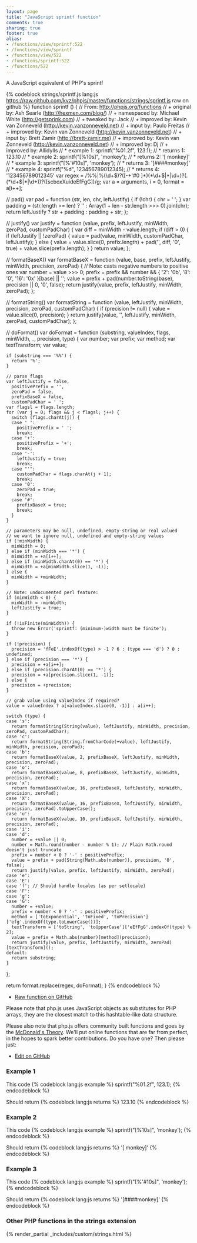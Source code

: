 ```yaml
---
layout: page
title: "JavaScript sprintf function"
comments: true
sharing: true
footer: true
alias:
- /functions/view/sprintf:522
- /functions/view/sprintf
- /functions/view/522
- /functions/sprintf:522
- /functions/522
---
```

<!-- Generated by Rakefile:build -->
A JavaScript equivalent of PHP's sprintf

{% codeblock strings/sprintf.js lang:js https://raw.github.com/kvz/phpjs/master/functions/strings/sprintf.js raw on github %}
function sprintf () {
  // From: http://phpjs.org/functions
  // +   original by: Ash Searle (http://hexmen.com/blog/)
  // + namespaced by: Michael White (http://getsprink.com)
  // +    tweaked by: Jack
  // +   improved by: Kevin van Zonneveld (http://kevin.vanzonneveld.net)
  // +      input by: Paulo Freitas
  // +   improved by: Kevin van Zonneveld (http://kevin.vanzonneveld.net)
  // +      input by: Brett Zamir (http://brett-zamir.me)
  // +   improved by: Kevin van Zonneveld (http://kevin.vanzonneveld.net)
  // +   improved by: Dj
  // +   improved by: Allidylls
  // *     example 1: sprintf("%01.2f", 123.1);
  // *     returns 1: 123.10
  // *     example 2: sprintf("[%10s]", 'monkey');
  // *     returns 2: '[    monkey]'
  // *     example 3: sprintf("[%'#10s]", 'monkey');
  // *     returns 3: '[####monkey]'
  // *     example 4: sprintf("%d", 123456789012345);
  // *     returns 4: '123456789012345'
  var regex = /%%|%(\d+\$)?([-+\'#0 ]*)(\*\d+\$|\*|\d+)?(\.(\*\d+\$|\*|\d+))?([scboxXuideEfFgG])/g;
  var a = arguments,
    i = 0,
    format = a[i++];

  // pad()
  var pad = function (str, len, chr, leftJustify) {
    if (!chr) {
      chr = ' ';
    }
    var padding = (str.length >= len) ? '' : Array(1 + len - str.length >>> 0).join(chr);
    return leftJustify ? str + padding : padding + str;
  };

  // justify()
  var justify = function (value, prefix, leftJustify, minWidth, zeroPad, customPadChar) {
    var diff = minWidth - value.length;
    if (diff > 0) {
      if (leftJustify || !zeroPad) {
        value = pad(value, minWidth, customPadChar, leftJustify);
      } else {
        value = value.slice(0, prefix.length) + pad('', diff, '0', true) + value.slice(prefix.length);
      }
    }
    return value;
  };

  // formatBaseX()
  var formatBaseX = function (value, base, prefix, leftJustify, minWidth, precision, zeroPad) {
    // Note: casts negative numbers to positive ones
    var number = value >>> 0;
    prefix = prefix && number && {
      '2': '0b',
      '8': '0',
      '16': '0x'
    }[base] || '';
    value = prefix + pad(number.toString(base), precision || 0, '0', false);
    return justify(value, prefix, leftJustify, minWidth, zeroPad);
  };

  // formatString()
  var formatString = function (value, leftJustify, minWidth, precision, zeroPad, customPadChar) {
    if (precision != null) {
      value = value.slice(0, precision);
    }
    return justify(value, '', leftJustify, minWidth, zeroPad, customPadChar);
  };

  // doFormat()
  var doFormat = function (substring, valueIndex, flags, minWidth, _, precision, type) {
    var number;
    var prefix;
    var method;
    var textTransform;
    var value;

    if (substring === '%%') {
      return '%';
    }

    // parse flags
    var leftJustify = false,
      positivePrefix = '',
      zeroPad = false,
      prefixBaseX = false,
      customPadChar = ' ';
    var flagsl = flags.length;
    for (var j = 0; flags && j < flagsl; j++) {
      switch (flags.charAt(j)) {
      case ' ':
        positivePrefix = ' ';
        break;
      case '+':
        positivePrefix = '+';
        break;
      case '-':
        leftJustify = true;
        break;
      case "'":
        customPadChar = flags.charAt(j + 1);
        break;
      case '0':
        zeroPad = true;
        break;
      case '#':
        prefixBaseX = true;
        break;
      }
    }

    // parameters may be null, undefined, empty-string or real valued
    // we want to ignore null, undefined and empty-string values
    if (!minWidth) {
      minWidth = 0;
    } else if (minWidth === '*') {
      minWidth = +a[i++];
    } else if (minWidth.charAt(0) == '*') {
      minWidth = +a[minWidth.slice(1, -1)];
    } else {
      minWidth = +minWidth;
    }

    // Note: undocumented perl feature:
    if (minWidth < 0) {
      minWidth = -minWidth;
      leftJustify = true;
    }

    if (!isFinite(minWidth)) {
      throw new Error('sprintf: (minimum-)width must be finite');
    }

    if (!precision) {
      precision = 'fFeE'.indexOf(type) > -1 ? 6 : (type === 'd') ? 0 : undefined;
    } else if (precision === '*') {
      precision = +a[i++];
    } else if (precision.charAt(0) == '*') {
      precision = +a[precision.slice(1, -1)];
    } else {
      precision = +precision;
    }

    // grab value using valueIndex if required?
    value = valueIndex ? a[valueIndex.slice(0, -1)] : a[i++];

    switch (type) {
    case 's':
      return formatString(String(value), leftJustify, minWidth, precision, zeroPad, customPadChar);
    case 'c':
      return formatString(String.fromCharCode(+value), leftJustify, minWidth, precision, zeroPad);
    case 'b':
      return formatBaseX(value, 2, prefixBaseX, leftJustify, minWidth, precision, zeroPad);
    case 'o':
      return formatBaseX(value, 8, prefixBaseX, leftJustify, minWidth, precision, zeroPad);
    case 'x':
      return formatBaseX(value, 16, prefixBaseX, leftJustify, minWidth, precision, zeroPad);
    case 'X':
      return formatBaseX(value, 16, prefixBaseX, leftJustify, minWidth, precision, zeroPad).toUpperCase();
    case 'u':
      return formatBaseX(value, 10, prefixBaseX, leftJustify, minWidth, precision, zeroPad);
    case 'i':
    case 'd':
      number = +value || 0;
      number = Math.round(number - number % 1); // Plain Math.round doesn't just truncate
      prefix = number < 0 ? '-' : positivePrefix;
      value = prefix + pad(String(Math.abs(number)), precision, '0', false);
      return justify(value, prefix, leftJustify, minWidth, zeroPad);
    case 'e':
    case 'E':
    case 'f': // Should handle locales (as per setlocale)
    case 'F':
    case 'g':
    case 'G':
      number = +value;
      prefix = number < 0 ? '-' : positivePrefix;
      method = ['toExponential', 'toFixed', 'toPrecision']['efg'.indexOf(type.toLowerCase())];
      textTransform = ['toString', 'toUpperCase']['eEfFgG'.indexOf(type) % 2];
      value = prefix + Math.abs(number)[method](precision);
      return justify(value, prefix, leftJustify, minWidth, zeroPad)[textTransform]();
    default:
      return substring;
    }
  };

  return format.replace(regex, doFormat);
}
{% endcodeblock %}

 - [Raw function on GitHub](https://github.com/kvz/phpjs/blob/master/functions/strings/sprintf.js)

Please note that php.js uses JavaScript objects as substitutes for PHP arrays, they are 
the closest match to this hashtable-like data structure. 

Please also note that php.js offers community built functions and goes by the 
[McDonald's Theory](https://medium.com/what-i-learned-building/9216e1c9da7d). We'll put online 
functions that are far from perfect, in the hopes to spark better contributions. 
Do you have one? Then please just: 

 - [Edit on GitHub](https://github.com/kvz/phpjs/edit/master/functions/strings/sprintf.js)

### Example 1
This code
{% codeblock lang:js example %}
sprintf("%01.2f", 123.1);
{% endcodeblock %}

Should return
{% codeblock lang:js returns %}
123.10
{% endcodeblock %}

### Example 2
This code
{% codeblock lang:js example %}
sprintf("[%10s]", 'monkey');
{% endcodeblock %}

Should return
{% codeblock lang:js returns %}
'[    monkey]'
{% endcodeblock %}

### Example 3
This code
{% codeblock lang:js example %}
sprintf("[%'#10s]", 'monkey');
{% endcodeblock %}

Should return
{% codeblock lang:js returns %}
'[####monkey]'
{% endcodeblock %}


### Other PHP functions in the strings extension
{% render_partial _includes/custom/strings.html %}
